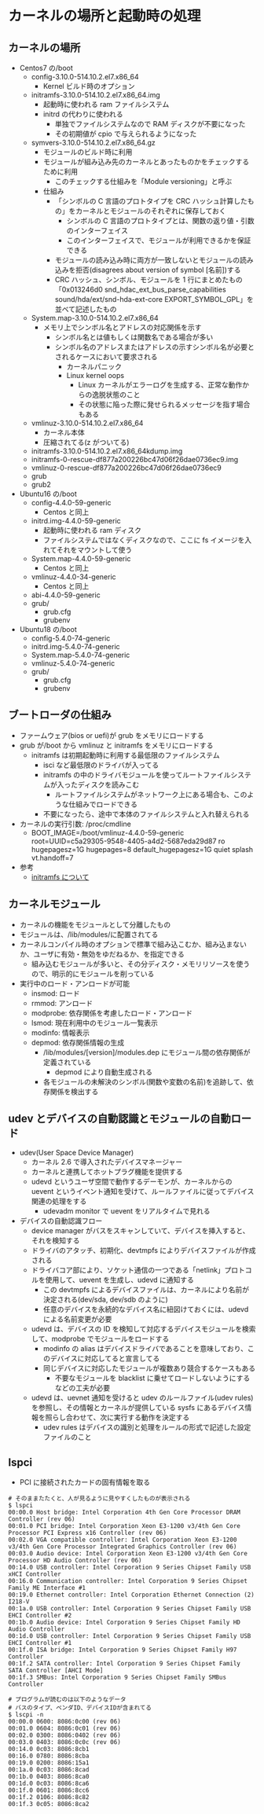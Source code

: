 # カーネルの場所と起動時の処理

## カーネルの場所

- Centos7 の/boot
  - config-3.10.0-514.10.2.el7.x86_64
    - Kernel ビルド時のオプション
  - initramfs-3.10.0-514.10.2.el7.x86_64.img
    - 起動時に使われる ram ファイルシステム
    - initrd の代わりに使われる
      - 単独でファイルシステムなので RAM ディスクが不要になった
      - その初期値が cpio で与えられるようになった
  - symvers-3.10.0-514.10.2.el7.x86_64.gz
    - モジュールのビルド時に利用
    - モジュールが組み込み先のカーネルとあったものかをチェックするために利用
      - このチェックする仕組みを「Module versioning」と呼ぶ
    - 仕組み
      - 「シンボルの C 言語のプロトタイプを CRC ハッシュ計算したもの」をカーネルとモジュールのそれぞれに保存しておく
        - シンボルの C 言語のプロトタイプとは、関数の返り値・引数のインターフェイス
        - このインターフェイスで、モジュールが利用できるかを保証できる
      - モジュールの読み込み時に両方が一致しないとモジュールの読み込みを拒否(disagrees about version of symbol [名前])する
      - CRC ハッシュ、シンボル、モジュールを 1 行にまとめたもの「0x013246d0 snd_hdac_ext_bus_parse_capabilities sound/hda/ext/snd-hda-ext-core EXPORT_SYMBOL_GPL」を並べて記述したもの
  - System.map-3.10.0-514.10.2.el7.x86_64
    - メモリ上でシンボル名とアドレスの対応関係を示す
      - シンボル名とは値もしくは関数名である場合が多い
      - シンボル名のアドレスまたはアドレスの示すシンボル名が必要とされるケースにおいて要求される
        - カーネルパニック
        - Linux kernel oops
          - Linux カーネルがエラーログを生成する、正常な動作からの逸脱状態のこと
          - その状態に陥った際に発せられるメッセージを指す場合もある
  - vmlinuz-3.10.0-514.10.2.el7.x86_64
    - カーネル本体
    - 圧縮されてる(z がついてる)
  - initramfs-3.10.0-514.10.2.el7.x86_64kdump.img
  - initramfs-0-rescue-df877a200226bc47d06f26dae0736ec9.img
  - vmlinuz-0-rescue-df877a200226bc47d06f26dae0736ec9
  - grub
  - grub2
- Ubuntu16 の/boot
  - config-4.4.0-59-generic
    - Centos と同上
  - initrd.img-4.4.0-59-generic
    - 起動時に使われる ram ディスク
    - ファイルシステムではなくディスクなので、ここに fs イメージを入れてそれをマウントして使う
  - System.map-4.4.0-59-generic
    - Centos と同上
  - vmlinuz-4.4.0-34-generic
    - Centos と同上
  - abi-4.4.0-59-generic
  - grub/
    - grub.cfg
    - grubenv
- Ubuntu18 の/boot
  - config-5.4.0-74-generic
  - initrd.img-5.4.0-74-generic
  - System.map-5.4.0-74-generic
  - vmlinuz-5.4.0-74-generic
  - grub/
    - grub.cfg
    - grubenv

## ブートローダの仕組み

- ファームウェア(bios or uefi)が grub をメモリにロードする
- grub が/boot から vmlinuz と initramfs をメモリにロードする
  - initramfs は初期起動時に利用する最低限のファイルシステム
    - isci など最低限のドライバが入ってる
    - initramfs の中のドライバモジュールを使ってルートファイルシステムが入ったディスクを読みこむ
      - ルートファイルシステムがネットワーク上にある場合も、このような仕組みでロードできる
    - 不要になったら、途中で本体のファイルシステムと入れ替えられる
- カーネルの実行引数: /proc/cmdline
  - BOOT_IMAGE=/boot/vmlinuz-4.4.0-59-generic root=UUID=c5a29305-9548-4405-a4d2-5687eda29d87 ro hugepagesz=1G hugepages=8 default_hugepagesz=1G quiet splash vt.handoff=7
- 参考
  - [initramfs について](https://qiita.com/akachochin/items/d38b538fcabf9ff80531)

## カーネルモジュール

- カーネルの機能をモジュールとして分離したもの
- モジュールは、/lib/modules/に配置されてる
- カーネルコンパイル時のオプションで標準で組み込こむか、組み込まないか、ユーザに有効・無効をゆだねるか、を指定できる
  - 組み込むモジュールが多いと、その分ディスク・メモリリソースを使うので、明示的にモジュールを削っている
- 実行中のロード・アンロードが可能
  - insmod: ロード
  - rmmod: アンロード
  - modprobe: 依存関係を考慮したロード・アンロード
  - lsmod: 現在利用中のモジュール一覧表示
  - modinfo: 情報表示
  - depmod: 依存関係情報の生成
    - /lib/modules/[version]/modules.dep にモジュール間の依存関係が定義されている
      - depmod により自動生成される
    - 各モジュールの未解決のシンボル(関数や変数の名前)を追跡して、依存関係を検出する

## udev とデバイスの自動認識とモジュールの自動ロード

- udev(User Space Device Manager)
  - カーネル 2.6 で導入されたデバイスマネージャー
  - カーネルと連携してホットプラグ機能を提供する
  - udevd というユーザ空間で動作するデーモンが、カーネルからの uevent というイベント通知を受けて、ルールファイルに従ってデバイス関連の処理をする
    - udevadm monitor で uevent をリアルタイムで見れる
- デバイスの自動認識フロー
  - device manager がバスをスキャンしていて、デバイスを挿入すると、それを検知する
  - ドライバのアタッチ、初期化、devtmpfs によりデバイスファイルが作成される
  - ドライバコア部により、ソケット通信の一つである「netlink」プロトコルを使用して、uevent を生成し、udevd に通知する
    - この devtmpfs によるデバイスファイルは、カーネルにより名前が決定される(dev/sda, dev/sdb のように)
    - 任意のデバイスを永続的なデバイス名に紐図けておくには、udevd による名前変更が必要
  - udevd は、デバイスの ID を検知して対応するデバイスモジュールを検索して、modprobe でモジュールをロードする
    - modinfo の alias はデバイスドライバであることを意味しており、このデバイスに対応してると宣言してる
    - 同じデバイスに対応したモジュールが複数あり競合するケースもある
      - 不要なモジュールを blacklist に乗せてロードしないようにするなどの工夫が必要
  - udevd は、uevnet 通知を受けると udev のルールファイル(udev rules)を参照し、その情報とカーネルが提供している sysfs にあるデバイス情報を照らし合わせて、次に実行する動作を決定する
    - udev rules はデバイスの識別と処理をルールの形式で記述した設定ファイルのこと

## lspci

- PCI に接続されたカードの固有情報を取る

```
# そのままたたくと、人が見るように見やすくしたものが表示される
$ lspci
00:00.0 Host bridge: Intel Corporation 4th Gen Core Processor DRAM Controller (rev 06)
00:01.0 PCI bridge: Intel Corporation Xeon E3-1200 v3/4th Gen Core Processor PCI Express x16 Controller (rev 06)
00:02.0 VGA compatible controller: Intel Corporation Xeon E3-1200 v3/4th Gen Core Processor Integrated Graphics Controller (rev 06)
00:03.0 Audio device: Intel Corporation Xeon E3-1200 v3/4th Gen Core Processor HD Audio Controller (rev 06)
00:14.0 USB controller: Intel Corporation 9 Series Chipset Family USB xHCI Controller
00:16.0 Communication controller: Intel Corporation 9 Series Chipset Family ME Interface #1
00:19.0 Ethernet controller: Intel Corporation Ethernet Connection (2) I218-V
00:1a.0 USB controller: Intel Corporation 9 Series Chipset Family USB EHCI Controller #2
00:1b.0 Audio device: Intel Corporation 9 Series Chipset Family HD Audio Controller
00:1d.0 USB controller: Intel Corporation 9 Series Chipset Family USB EHCI Controller #1
00:1f.0 ISA bridge: Intel Corporation 9 Series Chipset Family H97 Controller
00:1f.2 SATA controller: Intel Corporation 9 Series Chipset Family SATA Controller [AHCI Mode]
00:1f.3 SMBus: Intel Corporation 9 Series Chipset Family SMBus Controller

# プログラムが読むのは以下のようなデータ
# バスのタイプ、ベンダID、デバイスIDが含まれてる
$ lscpi -n
00:00.0 0600: 8086:0c00 (rev 06)
00:01.0 0604: 8086:0c01 (rev 06)
00:02.0 0300: 8086:0402 (rev 06)
00:03.0 0403: 8086:0c0c (rev 06)
00:14.0 0c03: 8086:8cb1
00:16.0 0780: 8086:8cba
00:19.0 0200: 8086:15a1
00:1a.0 0c03: 8086:8cad
00:1b.0 0403: 8086:8ca0
00:1d.0 0c03: 8086:8ca6
00:1f.0 0601: 8086:8cc6
00:1f.2 0106: 8086:8c82
00:1f.3 0c05: 8086:8ca2
```
